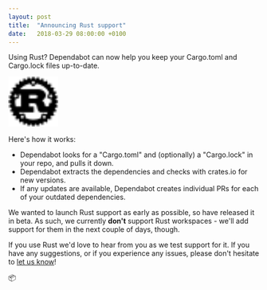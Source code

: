 ```yaml
---
layout: post
title:  "Announcing Rust support"
date:   2018-03-29 08:00:00 +0100
---
```


Using Rust? Dependabot can now help you keep your Cargo.toml and Cargo.lock
files up-to-date.

<p class="image-medium">
  <img src="/images/blog/rust-logo.svg" alt="Rust" height="100px" />
</p>

Here's how it works:
- Dependabot looks for a "Cargo.toml" and (optionally) a "Cargo.lock" in your
  repo, and pulls it down.
- Dependabot extracts the dependencies and checks with crates.io for new
  versions.
- If any updates are available, Dependabot creates individual PRs for each of
  your outdated dependencies.

We wanted to launch Rust support as early as possible, so have released it
in beta. As such, we currently **don't** support Rust workspaces - we'll
add support for them in the next couple of days, though.

If you use Rust we'd love to hear from you as we test support for it. If you
have any suggestions, or if you experience any issues, please don't hesitate to
[let us know][feedback-link]!

📦

[feedback-link]: https://github.com/dependabot/feedback
